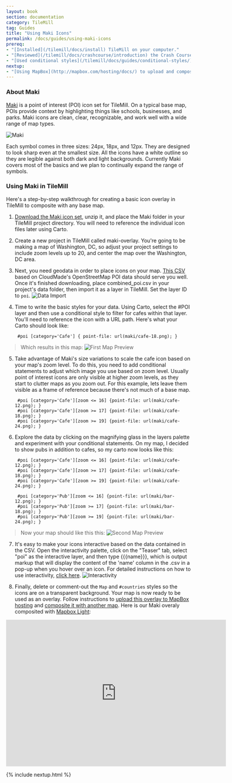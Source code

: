 ```yaml
---
layout: book
section: documentation
category: TileMill
tag: Guides
title: "Using Maki Icons"
permalink: /docs/guides/using-maki-icons
prereq:
- "[Installed](/tilemill/docs/install) TileMill on your computer."
- "[Reviewed](/tilemill/docs/crashcourse/introduction) the Crash Course."
- "[Used conditional styles](/tilemill/docs/guides/conditional-styles/) to control the appearance of points based on data."
nextup:
- "[Using MapBox](http://mapbox.com/hosting/docs/) to upload and composite your map."
---
```




### About Maki
[Maki](http://mapbox.com/maki) is a point of interest (POI) icon set for TileMill. On a typical base map, POIs provide context by highlighting things like schools, businesses, and parks. Maki icons are clean, clear, recognizable, and work well with a wide range of map types. 

![Maki](/tilemill/assets/pages/maki-1.png)

Each symbol comes in three sizes: 24px, 18px, and 12px. They are designed to look sharp even at the smallest size. All the icons have a white outline so they are legible against both dark and light backgrounds. Currently Maki covers most of the basics and we plan to continually expand the range of symbols.

### Using Maki in TileMill

Here's a step-by-step walkthrough for creating a basic icon overlay in TileMill to composite with any base map.

1. [Download the Maki icon set](http://mapbox.com/maki-icon-source/maki.zip), unzip it, and place the Maki folder in your TileMill project directory. You will need to reference the individual icon files later using Carto.

2. Create a new project in TileMill called maki-overlay. You're going to be making a map of Washington, DC, so adjust your project settings to include zoom levels up to 20, and center the map over the Washington, DC area.

3. Next, you need geodata in order to place icons on your map. [This CSV](https://github.com/mapbox/tilemill/raw/maki-docs/assets/pages/combined_poi.csv) based on CloudMade's OpenStreetMap POI data should serve you well. Once it's finished downloading, place combined_poi.csv in your project's data folder, then import it as a layer in TileMill. Set the layer ID to `poi`.
![Data Import](/tilemill/assets/pages/maki-2.png)

4. Time to write the basic styles for your data. Using Carto, select the #POI layer and then use a conditional style to filter for cafes within that layer. You'll need to reference the icon with a URL path. Here's what your Carto should look like:

        #poi [category='Cafe'] { point-file: url(maki/cafe-18.png); }

> Which results in this map:
![First Map Preview](/tilemill/assets/pages/maki-3-2.png) 

5. Take advantage of Maki's size variations to scale the cafe icon based on your map's zoom level. To do this, you need to add conditional statements to adjust which image you use based on zoom level. Usually point of interest icons are only visible at higher zoom levels, as they start to clutter maps as you zoom out. For this example, lets leave them visible as a frame of reference because there's not much of a base map.

        #poi [category='Cafe'][zoom <= 16] {point-file: url(maki/cafe-12.png); }
        #poi [category='Cafe'][zoom >= 17] {point-file: url(maki/cafe-18.png); }
        #poi [category='Cafe'][zoom >= 19] {point-file: url(maki/cafe-24.png); }

6. Explore the data by clicking on the magnifying glass in the layers palette and experiment with your conditional statements. On my map, I decided to show pubs in addition to cafes, so my carto now looks like this:

        #poi [category='Cafe'][zoom <= 16] {point-file: url(maki/cafe-12.png); }
        #poi [category='Cafe'][zoom >= 17] {point-file: url(maki/cafe-18.png); }
        #poi [category='Cafe'][zoom >= 19] {point-file: url(maki/cafe-24.png); }
    
        #poi [category='Pub'][zoom <= 16] {point-file: url(maki/bar-12.png); }
        #poi [category='Pub'][zoom >= 17] {point-file: url(maki/bar-18.png); }
        #poi [category='Pub'][zoom >= 19] {point-file: url(maki/bar-24.png); }

> Now your map should like this this: 
![Second Map Preview](/tilemill/assets/pages/maki-5-2.png)

7. It's easy to make your icons interactive based on the data contained in the CSV. Open the interactivity palette, click on the "Teaser" tab, select "poi" as the interactive layer, and then type &#123;&#123;&#123;name&#125;&#125;&#125;, which is output markup that will display the content of the 'name' column in the .csv in a pop-up when you hover over an icon. For detailed instructions on how to use interactivity, [click here](http://mapbox.com/tilemill/docs/crashcourse/tooltips/).
![Interactivity](/tilemill/assets/pages/maki-6.png)

8. Finally, delete or comment-out the `Map` and `#countries` styles so the icons are on a transparent background. Your map is now ready to be used as an overlay. Follow instructions to [upload this overlay to MapBox hosting](http://mapbox.com/hosting/uploading/) and [composite it with another map](http://mapbox.com/hosting/compositing/). Here is our Maki overaly composited with [Mapbox Light](https://tiles.mapbox.com/mapbox/map/mapbox-light):

<iframe width='600' height='400' frameBorder='0' src='http://a.tiles.mapbox.com/v3/saman.map-mpr6vgy4.html#17/38.907/-77.041'> </iframe>

{% include nextup.html %}